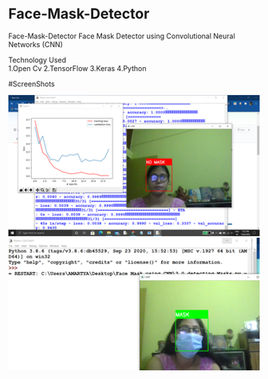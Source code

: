 # Face-Mask-Detector
Face-Mask-Detector Face Mask Detector using Convolutional Neural Networks (CNN) 

Technology Used   
 1.Open Cv 
 2.TensorFlow 
 3.Keras 
 4.Python
 
 #ScreenShots
 
![](images/Screenshot(283).png)
![](images/Screenshot(288).png)
